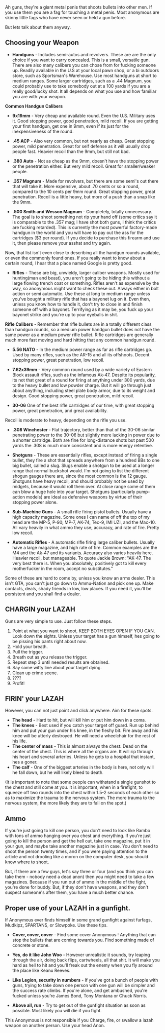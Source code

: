 Ah guns, they're a giant metal penis that shoots bullets into other men.
If you use them you are a fag for touching a metal penis. Most anonymous
are skinny little fags who have never seen or held a gun before.

But lets talk about them anyway.

## Choosing your Weapon

-   **Handguns** - Includes semi-autos and revolvers. These are are the
    only choice if you want to carry concealed. This is a small,
    versatile gun. There are also many calibers you can chose from for
    fucking someone up. Readily available in the U.S at your local pawn
    shop, or a bi outdoors store, such as Sportsman's Warehouse. Use
    most handguns at short to medium ranges. Some larger cartridges,
    such as a .44 Magnum, you could probably use to take somebody out at
    a 100 yards if you are a really good/lucky shot. It all depends on
    what you use and how familiar you are with your weapon.

**Common Handgun Calibers**

-   **9x19mm** - Very cheap and available round. Even the U.S. Military
    uses it. Good stopping power, good penetration, mild recoil. If you
    are getting your first handgun, get one in 9mm, even if its just for
    the inexpensiveness of the round.

-   **.45 ACP** - Also very common, but not nearly as cheap. Great
    stopping power, mild penetration. Great for self defense as it will
    usually drop people fast. Heavier recoil than the 9mm, but still not
    bad.

-   **.380 Auto** - Not as cheap as the 9mm, doesn't have the stopping
    power or the penetration either. But very mild recoil. Great for
    smaller/weaker people.

-   **.357 Magnum** - Made for revolvers, but there are some semi's out
    there that will take it. More expensive, about .70 cents or so a
    round, compared to the 10 cents per 9mm round. Great stopping power,
    great penetration. Recoil is a little heavy, but more of a push than
    a snap like the 9mm.

-   **.500 Smith and Wesson Magnum** - Completely, totally unnecessary.
    The goal is to shoot something not rip your hand off (some critics
    say it is comparable to the .357 mag; I have shot both guns, I think
    the critics are fucking retarded). This is currently the most
    powerful factory-made handgun in the world and you will have to pay
    out the ass for the cartridges ($3 per round). If you decide to
    purchase this firearm and use it, then please remove your asshat and
    try again.

Now, that list isn't even close to describing all the handgun rounds
available, or even the commonly found ones. If you really want to know
about a certain round, I hear that a place named Google is pretty good.

-   **Rifles** - These are big, unwieldy, larger caliber weapons. Mostly
    used for hunting(man and beast), you aren't going to be hiding this
    without a large flowing trench coat or something. Rifles aren't as
    expensive by the way, so anonymous might want to check these out.
    Always either in bolt action or semi automatic. Use these at long to
    medium range unless you've bought a military rifle that has a
    bayonet lug on it. Even then, unless you know how to handle it,
    don't try to close in and finish someone off with a bayonet.
    Terrifying as it may be, you fuck up your bayonet strike and you're
    up to your eyeballs in shit.

**Rifle Calibers** - Remember that rifle bullets are in a totally
different class than handgun rounds, so a medium power handgun bullet
does not have the same power as a medium power rifle bullet. Rifle
cartridges are generally much more fast moving and hard hitting that any
common handgun round.

-   **5.56 NATO** - In the medium power range as far as rifle cartridges
    go. Used by many rifles, such as the AR-15 and all its offshoots.
    Decent stopping power, great penetration, low recoil.

-   **7.62x39mm** - Very common round used by a wide variety of Eastern
    Block assault rifles, such as the infamous Ak-47. Despite its
    popularity, its not that great of a round for firing at anything
    under 300 yards, due to the heavy bullet and low powder charge. But
    it will go through just about anything, including steel plate body
    armor, due to its weight and design. Good stopping power, great
    penetration, mild recoil.

-   **30-06** One of the best rifle cartridges of our time, with great
    stopping power, great penetration, and great availability.

Recoil is moderate to heavy, depending on the rifle you use.

-   **.308 Winchester** - Flat trajectory, better than that of the 30-06
    similar penetrating power to the 30-06 but slightly more lacking in
    power due to a shorter cartridge. Both are fine for long-distance
    shots but past 500 yards the .308 is much more consistent and is
    more energy retentive.

-   **Shotguns** - These are essentially rifles, except instead of
    firing a single bullet, they fire a shot that spreads anywhere from
    a hundred BBs to one big bullet, called a slug. Slugs enable a
    shotgun to be used at a longer range that normal buckshot would. I'm
    not going to list the different shogun gauges there are, since the
    most common is the 12 gauge. Shotguns have heavy recoil, and should
    probably not be used by midgets, because it would roll them over. At
    close range some of them can blow a huge hole into your target.
    Shotguns (particularly pump-action models) are ideal as defensive
    weapons by virtue of their stopping power alone.

-   **Sub-Machine Guns** - A small rifle firing pistol bullets. Usually
    have a high capacity magazine. Some ones I can name of off the top
    of my head are the MP-5, P-90, MP-7, AK-74, Tec-9, IMI UZI, and the
    Mac-10. All vary heavily in what ammo they use, accuracy, and rate
    of fire. Pretty low recoil.

-   **Automatic Rifles** - A automatic rifle firing large caliber
    bullets. Usually have a large magazine, and high rate of fire.
    Common examples are the M4 and the Ak-47 and its variants. Accuracy
    also varies heavily here. Heavier recoil, but manageable. To quote
    Jackie Brown: "AK-47. The very best there is. When you absolutely,
    positively got to kill every motherfucker in the room, accept no
    substitutes."

Some of these are hard to come by, unless you know an arms dealer. This
isn't GTA, you can't just go down to Ammu-Nation and pick one up. Make
contacts, deals, shady friends in low, low places. If you need it,
you'll be persistent and you shall find a dealer.

## CHARGIN your LAZAH

Guns are very simple to use. Just follow these steps.

1.  Point at what you want to shoot, KEEP BOTH EYES OPEN IF YOU CAN.
    Look down the sights. Unless your target has a gun himself, hes
    going to be pissing his pants right about now.
2.  Hold your breath.
3.  Pull the trigger.
4.  Breath out as you release the trigger.
5.  Repeat step 3 until needed results are obtained.
6.  Say some witty line about your target dying.
7.  Clean up crime scene.
8.  ????
9.  Profit!

## FIRIN' your LAZAH

However, you can not just point and click anywhere. Aim for these spots.

-   **The head** - Hard to hit, but will kill him or put him down in a
    coma.
-   **The knees** - Best used if you catch your target off guard. Run up
    behind him and put your gun under his knee, in the fleshy bit. Fire
    away and his knee will be utterly destroyed. He will need a
    wheelchair for the rest of his life.
-   **The center of mass** - This is almost always the chest. Dead on
    the center of the chest. This is where all the organs are. It will
    rip through his heart and several arteries. Unless he gets to a
    hospital that instant, hes a goner.
-   **The calf** - One of the biggest arteries in the body is here, not
    only will he fall down, but he will likely bleed to death.

 (It is important to note that some people can withstand a single
gunshot to the chest and still come at you. It is important, when in a
firefight, to squeeze off two rounds into the chest within 1.5-2 seconds
of each other so as to maximize the trauma to the nervous system. The
more trauma to the nervous system, the more likely they are to fall on
the spot.)

## Ammo

If you're just going to kill one person, you don't need to look like
Rambo with tons of ammo hanging over you chest and everything. If you're
just going to kill the person and get the hell out, take one magazine,
put it in your gun, and maybe take another magazine just in case. You
don't need to shoot the person twenty times, and if you were paying
attention to the article and not drooling like a moron on the computer
desk, you should know where to shoot.

But, if there are a few guys, let's say three or four (and you think you
can take them - nobody need a dead anon) then you might need to take a
few magazines. Because if you run out of ammo in the middle of the
fight, you're done for buddy. But, if they don't have weapons, and they
don't suspect someone's after them, you have a much better chance.

## Proper use of your LAZAH in a gunfight.

If Anonymous ever finds himself in some grand gunfight against furfags,
Mudkipz, SPARTANS, or Slowpoke. Use these tips.

-   **Cover, cover, cover** - Find some cover Anonymous ! Anything that
    can stop the bullets that are coming towards you. Find something
    made of concrete or stone.

-   **Yes, do it like John Woo** - However unrealistic it sounds, try
    leaping through the air, doing back flips, cartwheels, all that
    shit. It will make you hard as hell to hit and you'll freak out the
    enemy when you fly around the place like Keanu Reeves.

-   **Like Legion, security in numbers** - If you've got a bunch of
    people with guns, trying to take down one person with one gun will
    be simpler and the success rate climbs. If you're alone, and get
    ambushed, you're fucked unless you're James Bond, Tony Montana or
    Chuck Norris.

-   **Above all, run** - Try to get out of the gunfight situation as
    soon as possible. Most likely you will die if you fight.

This Anonymous is not responsible if you Charge, fire, or swallow a
lazah weapon on another person. Use your head Anon.
